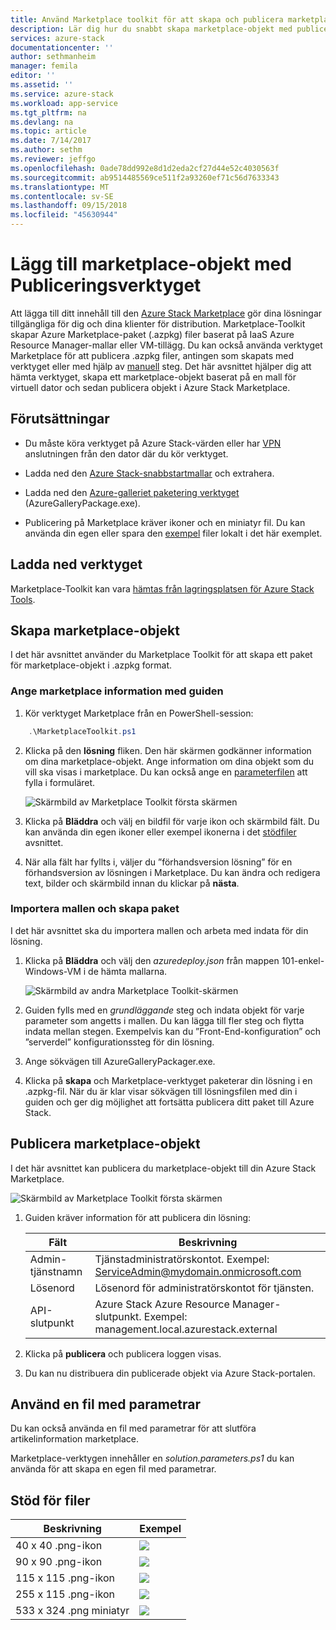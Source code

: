 ```yaml
---
title: Använd Marketplace toolkit för att skapa och publicera marketplace-objekt | Microsoft Docs
description: Lär dig hur du snabbt skapa marketplace-objekt med publiceringen Toolkit
services: azure-stack
documentationcenter: ''
author: sethmanheim
manager: femila
editor: ''
ms.assetid: ''
ms.service: azure-stack
ms.workload: app-service
ms.tgt_pltfrm: na
ms.devlang: na
ms.topic: article
ms.date: 7/14/2017
ms.author: sethm
ms.reviewer: jeffgo
ms.openlocfilehash: 0ade78dd992e8d1d2eda2cf27d44e52c4030563f
ms.sourcegitcommit: ab9514485569ce511f2a93260ef71c56d7633343
ms.translationtype: MT
ms.contentlocale: sv-SE
ms.lasthandoff: 09/15/2018
ms.locfileid: "45630944"
---
```

#  <a name="add-marketplace-items-using-publishing-tool"></a>Lägg till marketplace-objekt med Publiceringsverktyget
Att lägga till ditt innehåll till den [Azure Stack Marketplace](azure-stack-marketplace.md) gör dina lösningar tillgängliga för dig och dina klienter för distribution.  Marketplace-Toolkit skapar Azure Marketplace-paket (.azpkg) filer baserat på IaaS Azure Resource Manager-mallar eller VM-tillägg.  Du kan också använda verktyget Marketplace för att publicera .azpkg filer, antingen som skapats med verktyget eller med hjälp av [manuell](azure-stack-create-and-publish-marketplace-item.md) steg.  Det här avsnittet hjälper dig att hämta verktyget, skapa ett marketplace-objekt baserat på en mall för virtuell dator och sedan publicera objekt i Azure Stack Marketplace.     


## <a name="prerequisites"></a>Förutsättningar
 - Du måste köra verktyget på Azure Stack-värden eller har [VPN](azure-stack-connect-azure-stack.md#connect-to-azure-stack-with-vpn) anslutningen från den dator där du kör verktyget.

 - Ladda ned den [Azure Stack-snabbstartmallar](https://github.com/Azure/AzureStack-QuickStart-Templates/archive/master.zip) och extrahera.

 - Ladda ned den [Azure-galleriet paketering verktyget](http://aka.ms/azurestackmarketplaceitem) (AzureGalleryPackage.exe). 

 - Publicering på Marketplace kräver ikoner och en miniatyr fil.  Du kan använda din egen eller spara den [exempel](azure-stack-marketplace-publisher.md#support-files) filer lokalt i det här exemplet.

## <a name="download-the-tool"></a>Ladda ned verktyget
Marketplace-Toolkit kan vara [hämtas från lagringsplatsen för Azure Stack Tools](azure-stack-powershell-download.md).


##  <a name="create-marketplace-items"></a>Skapa marketplace-objekt
I det här avsnittet använder du Marketplace Toolkit för att skapa ett paket för marketplace-objekt i .azpkg format.  

### <a name="provide-marketplace-information-with-wizard"></a>Ange marketplace information med guiden
1. Kör verktyget Marketplace från en PowerShell-session:
```PowerShell
    .\MarketplaceToolkit.ps1
```

2. Klicka på den **lösning** fliken.  Den här skärmen godkänner information om dina marketplace-objekt. Ange information om dina objekt som du vill ska visas i marketplace.  Du kan också ange en [parameterfilen](azure-stack-marketplace-publisher.md#use-a-parameters-file) att fylla i formuläret.  
    
    ![Skärmbild av Marketplace Toolkit första skärmen](./media/azure-stack-marketplace-publisher/image7.png)
3. Klicka på **Bläddra** och välj en bildfil för varje ikon och skärmbild fält.  Du kan använda din egen ikoner eller exempel ikonerna i det [stödfiler](azure-stack-marketplace-publisher.md#support-files) avsnittet.
4. När alla fält har fyllts i, väljer du ”förhandsversion lösning” för en förhandsversion av lösningen i Marketplace.  Du kan ändra och redigera text, bilder och skärmbild innan du klickar på **nästa**.  

### <a name="import-template-and-create-package"></a>Importera mallen och skapa paket
I det här avsnittet ska du importera mallen och arbeta med indata för din lösning.

1.  Klicka på **Bläddra** och välj den *azuredeploy.json* från mappen 101-enkel-Windows-VM i de hämta mallarna.

    ![Skärmbild av andra Marketplace Toolkit-skärmen](./media/azure-stack-marketplace-publisher/image8.png)
2.  Guiden fylls med en *grundläggande* steg och indata objekt för varje parameter som angetts i mallen.  Du kan lägga till fler steg och flytta indata mellan stegen.  Exempelvis kan du ”Front-End-konfiguration” och ”serverdel” konfigurationssteg för din lösning.
3.  Ange sökvägen till AzureGalleryPackager.exe.  
4.  Klicka på **skapa** och Marketplace-verktyget paketerar din lösning i en .azpkg-fil.  När du är klar visar sökvägen till lösningsfilen med din i guiden och ger dig möjlighet att fortsätta publicera ditt paket till Azure Stack.


## <a name="publish-marketplace-items"></a>Publicera marketplace-objekt
I det här avsnittet kan publicera du marketplace-objekt till din Azure Stack Marketplace.

![Skärmbild av Marketplace Toolkit första skärmen](./media/azure-stack-marketplace-publisher/image9.png)

1.  Guiden kräver information för att publicera din lösning:
    
    |Fält|Beskrivning|
    |-----|-----|
    | Admin-tjänstnamn | Tjänstadministratörskontot.  Exempel:  ServiceAdmin@mydomain.onmicrosoft.com |
    | Lösenord | Lösenord för administratörskontot för tjänsten. |
    | API-slutpunkt | Azure Stack Azure Resource Manager-slutpunkt.  Exempel: management.local.azurestack.external |
2.  Klicka på **publicera** och publicera loggen visas.
3.  Du kan nu distribuera din publicerade objekt via Azure Stack-portalen.


## <a name="use-a-parameters-file"></a>Använd en fil med parametrar
Du kan också använda en fil med parametrar för att slutföra artikelinformation marketplace.  

Marketplace-verktygen innehåller en *solution.parameters.ps1* du kan använda för att skapa en egen fil med parametrar.


## <a name="support-files"></a>Stöd för filer
| Beskrivning | Exempel |
| ----- | ----- |
| 40 x 40 .png-ikon | ![](./media/azure-stack-marketplace-publisher/image1.png) |
| 90 x 90 .png-ikon | ![](./media/azure-stack-marketplace-publisher/image2.png) |
| 115 x 115 .png-ikon | ![](./media/azure-stack-marketplace-publisher/image3.png) |
| 255 x 115 .png-ikon | ![](./media/azure-stack-marketplace-publisher/image4.png) |
| 533 x 324 .png miniatyr | ![](./media/azure-stack-marketplace-publisher/image5.png) |


